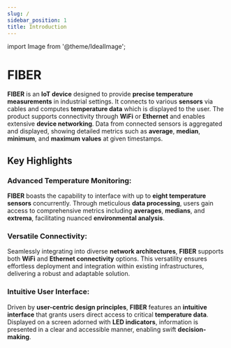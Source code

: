 ```yaml
---
slug: /
sidebar_position: 1
title: Introduction
---
```

import Image from '@theme/IdealImage';

# FIBER

**FIBER** is an **IoT device** designed to provide **precise temperature measurements** in industrial settings. It connects to various **sensors** via cables and computes **temperature data** which is displayed to the user. The product supports connectivity through **WiFi** or **Ethernet** and enables extensive **device networking**. Data from connected sensors is aggregated and displayed, showing detailed metrics such as **average**, **median**, **minimum**, and **maximum values** at given timestamps.

## Key Highlights

### Advanced Temperature Monitoring:

**FIBER** boasts the capability to interface with up to **eight temperature sensors** concurrently. Through meticulous **data processing**, users gain access to comprehensive metrics including **averages**, **medians**, and **extrema**, facilitating nuanced **environmental analysis**.

### Versatile Connectivity:

Seamlessly integrating into diverse **network architectures**, **FIBER** supports both **WiFi** and **Ethernet connectivity** options. This versatility ensures effortless deployment and integration within existing infrastructures, delivering a robust and adaptable solution.

### Intuitive User Interface:

Driven by **user-centric design principles**, **FIBER** features an **intuitive interface** that grants users direct access to critical **temperature data**. Displayed on a screen adorned with **LED indicators**, information is presented in a clear and accessible manner, enabling swift **decision-making**.